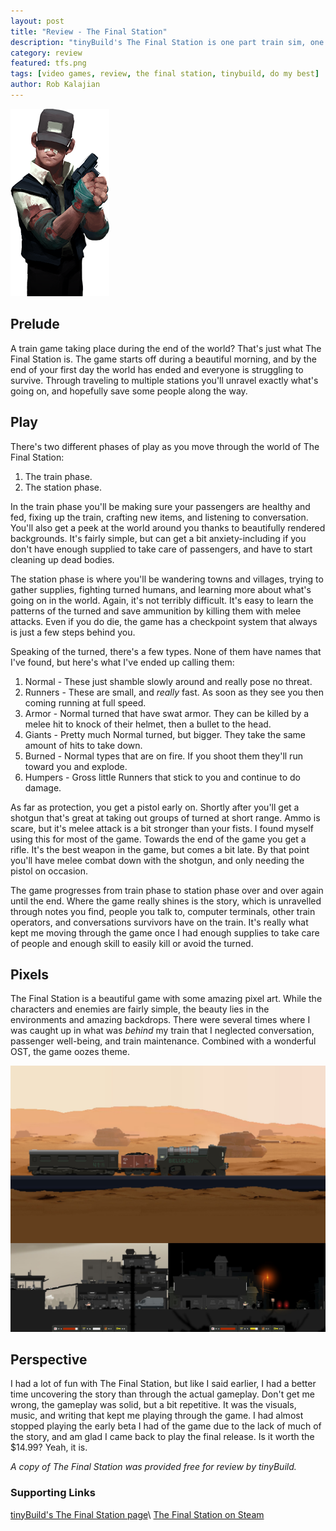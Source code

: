 ```yaml
---
layout: post
title: "Review - The Final Station"
description: "tinyBuild's The Final Station is one part train sim, one part platformer, and all story."
category: review
featured: tfs.png
tags: [video games, review, the final station, tinybuild, do my best]
author: Rob Kalajian
---
```


<img src="/images/finalstation/hero.png" alt="Hero" class="float-right" />

<h2>Prelude</h2>

A train game taking place during the end of the world? That's just what The Final Station is. The game starts off during a beautiful morning, and by the end of your first day the world has ended and everyone is struggling to survive. Through traveling to multiple stations you'll unravel exactly what's going on, and hopefully save some people along the way.

<h2>Play</h2>

There's two different phases of play as you move through the world of The Final Station:

1. The train phase.
2. The station phase.

In the train phase you'll be making sure your passengers are healthy and fed, fixing up the train, crafting new items, and listening to conversation. You'll also get a peek at the world around you thanks to beautifully rendered backgrounds. It's fairly simple, but can get a bit anxiety-including if you don't have enough supplied to take care of passengers, and have to start cleaning up dead bodies.

The station phase is where you'll be wandering towns and villages, trying to gather supplies, fighting turned humans, and learning more about what's going on in the world. Again, it's not terribly difficult. It's easy to learn the patterns of the turned and save ammunition by killing them with melee attacks. Even if you do die, the game has a checkpoint system that always is just a few steps behind you.

Speaking of the turned, there's a few types. None of them have names that I've found, but here's what I've ended up calling them:

1. Normal - These just shamble slowly around and really pose no threat.
2. Runners - These are small, and *really* fast. As soon as they see you then coming running at full speed.
3. Armor - Normal turned that have swat armor. They can be killed by a melee hit to knock of their helmet, then a bullet to the head.
4. Giants - Pretty much Normal turned, but bigger. They take the same amount of hits to take down.
5. Burned - Normal types that are on fire. If you shoot them they'll run toward you and explode.
6. Humpers - Gross little Runners that stick to you and continue to do damage.

As far as protection, you get a pistol early on. Shortly after you'll get a shotgun that's great at taking out groups of turned at short range. Ammo is scare, but it's melee attack is a bit stronger than your fists. I found myself using this for most of the game. Towards the end of the game you get a rifle. It's the best weapon in the game, but comes a bit late. By that point you'll have melee combat down with the shotgun, and only needing the pistol on occasion.

The game progresses from train phase to station phase over and over again until the end. Where the game really shines is the story, which is unravelled through notes you find, people you talk to, computer terminals, other train operators, and conversations survivors have on the train. It's really what kept me moving through the game once I had enough supplies to take care of people and enough skill to easily kill or avoid the turned.

<h2>Pixels</h2>

The Final Station is a beautiful game with some amazing pixel art. While the characters and enemies are fairly simple, the beauty lies in the environments and amazing backdrops. There were several times where I was caught up in what was *behind* my train that I neglected conversation, passenger well-being, and train maintenance. Combined with a wonderful OST, the game oozes theme.

<img src="/images/finalstation/final.jpg" alt="Final Station Screens" />

<h2>Perspective</h2>

I had a lot of fun with The Final Station, but like I said earlier, I had a better time uncovering the story than through the actual gameplay. Don't get me wrong, the gameplay was solid, but a bit repetitive. It was the visuals, music, and writing that kept me playing through the game. I had almost stopped playing the early beta I had of the game due to the lack of much of the story, and am glad I came back to play the final release. Is it worth the $14.99? Yeah, it is.

*A copy of The Final Station was provided free for review by tinyBuild.*

<h3>Supporting Links</h3>

[tinyBuild's The Final Station page](http://thefinalstation.com)\\
[The Final Station on Steam](http://store.steampowered.com/app/435530/)
